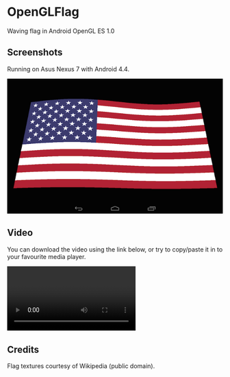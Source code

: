 OpenGLFlag
==========

Waving flag in Android OpenGL ES 1.0

Screenshots
-----------

Running on Asus Nexus 7 with Android 4.4.

![ScreenShot](/screenshots/ss_1.png)

Video
-----

You can download the video using the link below, or try to copy/paste it in to your favourite media player.

![Link to video](/video/openglflag.mp4)

Credits
-------

Flag textures courtesy of Wikipedia (public domain).
